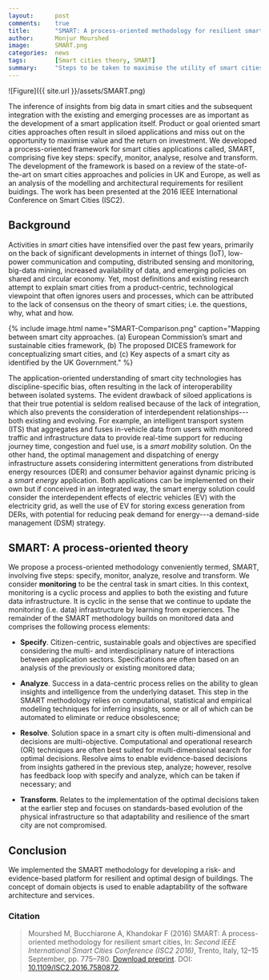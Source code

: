 ```yaml
---
layout:      post
comments:    true
title:       "SMART: A process-oriented methodology for resilient smart cities"
author:      Monjur Mourshed
image:       SMART.png
categories:  news
tags:        [Smart cities theory, SMART]
summary:     "Steps to be taken to maximise the utility of smart cities applications"
---
```


![Figure]({{ site.url }}/assets/SMART.png)

The inference of insights from big data in smart cities and the subsequent integration with the existing and emerging processes are as important as the development of a smart application itself. Product or goal oriented smart cities approaches often result in siloed applications and miss out on the opportunity to maximise value and the return on investment. We developed a process-oriented framework for smart cities applications called, SMART, comprising five key steps: specify, monitor, analyse, resolve and transform. The development of the framework is based on a review of the state-of-the-art on smart cities approaches and policies in UK and Europe, as well as an analysis of the modelling and architectural requirements for resilient buidings. The work has been presented at the 2016 IEEE International Conference on Smart Cities (ISC2). 

## Background

Activities in _smart_ cities have intensified over the past few years, primarily on the back of significant developments in internet of things (IoT), low-power communication and computing, distributed sensing and monitoring, big-data mining, increased availability of data, and emerging policies on shared and circular economy. Yet, most definitions and existing research attempt to explain smart cities from a product-centric, technological viewpoint that often ignores users and processes, which can be attributed to the lack of consensus on the theory of smart cities; i.e. the questions, why, what and how.

{% include image.html name="SMART-Comparison.png" caption="Mapping between smart city approaches. (a) European Commission’s smart and sustainable cities framework, (b) The proposed DICES framework for conceptualizing smart cities, and (c) Key aspects of a smart city as identified by the UK Government." %}


The application-oriented understanding of smart city technologies has discipline-specific bias, often resulting in the lack of interoperability between isolated systems. The evident drawback of siloed applications is that their true potential is seldom realised because of the lack of integration, which also prevents the consideration of interdependent relationships---both existing and evolving. For example, an intelligent transport system (ITS) that aggregates and fuses in-vehicle data from users with monitored traffic and infrastructure data to provide real-time support for reducing journey time, congestion and fuel use, is a _smart mobility_ solution. On the other hand, the optimal management and dispatching of energy infrastructure assets considering intermittent generations from distributed energy resources (DER) and consumer behavior against dynamic pricing is a _smart energy_ application. Both applications can be implemented on their own but if conceived in an integrated way, the smart energy solution could consider the interdependent effects of electric vehicles (EV) with the electricity grid, as well the use of EV for storing excess generation from DERs, with potential for reducing peak demand for energy---a demand-side management (DSM) strategy. 

## SMART: A process-oriented theory

We propose a process-oriented methodology conveniently termed, SMART, involving five steps: specify, monitor, analyze, resolve and transform. We consider **monitoring** to be the central task in smart cities. In this context, monitoring is a cyclic process and applies to both the existing and future data infrastructure. It is cyclic in the sense that we continue to update the monitoring (i.e. data) infrastructure by learning from experiences. The remainder of the SMART methodology builds on monitored data and comprises the following process elements: 

* **Specify**. Citizen-centric, sustainable goals and objectives are specified considering the multi- and interdisciplinary nature of interactions between application sectors. Specifications are often based on an analysis of the previously or existing monitored data;

* **Analyze**. Success in a data-centric process relies on the ability to glean insights and intelligence from the underlying dataset. This step in the SMART methodology relies on computational, statistical and empirical modeling techniques for inferring insights, some or all of which can be automated to eliminate or reduce obsolescence; 

* **Resolve**. Solution space in a smart city is often multi-dimensional and decisions are multi-objective. Computational and operational research (OR) techniques are often best suited for multi-dimensional search for optimal decisions. Resolve aims to enable evidence-based decisions from insights gathered in the previous step, analyze; however, resolve has feedback loop with specify and analyze, which can be taken if necessary; and

* **Transform**. Relates to the implementation of the optimal decisions taken at the earlier step and focuses on standards-based evolution of the physical infrastructure so that adaptability and resilience of the smart city are not compromised. 

## Conclusion

We implemented the SMART methodology for developing a risk- and evidence-based platform for resilient and optimal design of buildings. The concept of domain objects is used to enable adaptability of the software architecture and services.

### Citation
> Mourshed M, Bucchiarone A, Khandokar F (2016) SMART: A process-oriented methodology for resilient smart cities, In: _Second IEEE International Smart Cities Conference (ISC2 2016)_, Trento, Italy, 12–15 September, pp. 775–780. [Download preprint](http://orca.cf.ac.uk/93361/1/1570281398.pdf). DOI: [10.1109/ISC2.2016.7580872](http://dx.doi.org/10.1109/ISC2.2016.7580872).

